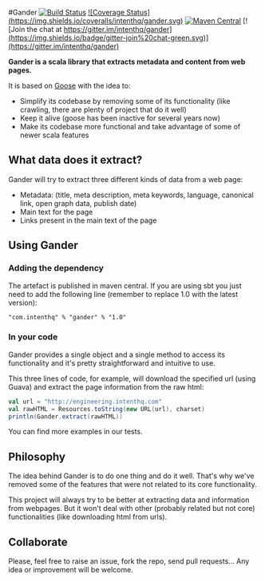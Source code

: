 #Gander [![Build Status](https://img.shields.io/travis/intenthq/gander.svg)](https://travis-ci.org/intenthq/gander) [![Coverage Status] (https://img.shields.io/coveralls/intenthq/gander.svg)](https://coveralls.io/github/intenthq/gander?branch=master) [![Maven Central](https://img.shields.io/maven-central/v/com.intenthq/gander_2.11.svg)](http://search.maven.org/#search%7Cga%7C1%7Cg%3A%22com.intenthq%22%20AND%20a%3A%22gander_2.11%22) [![Join the chat at https://gitter.im/intenthq/gander](https://img.shields.io/badge/gitter-join%20chat-green.svg)](https://gitter.im/intenthq/gander)

**Gander is a scala library that extracts metadata and content from web pages.**

It is based on [Goose](https://github.com/GravityLabs/goose) with the idea to:
- Simplify its codebase by removing some of its functionality (like crawling, there are plenty of project that do it well)
- Keep it alive (goose has been inactive for several years now)
- Make its codebase more functional and take advantage of some of newer scala features

## What data does it extract?

Gander will try to extract three different kinds of data from a web page:
- Metadata: (title, meta description, meta keywords, language, canonical link, open graph data,
publish date)
- Main text for the page
- Links present in the main text of the page

## Using Gander

### Adding the dependency

The artefact is published in maven central. If you are using sbt you just need to add
the following line (remember to replace 1.0 with the latest version):
```
"com.intenthq" % "gander" % "1.0"
```
### In your code

Gander provides a single object and a single method to access its functionality
and it's pretty straightforward and intuitive to use.

This three lines of code, for example, will download the specified url (using
Guava) and extract the page information from the raw html:
```scala
val url = "http://engineering.intenthq.com"
val rawHTML = Resources.toString(new URL(url), charset)
println(Gander.extract(rawHTML))

```

You can find more examples in our tests.

## Philosophy

The idea behind Gander is to do one thing and do it well. That's why we've
removed some of the features that were not related to its core functionality.

This project will always try to be better at extracting data and information
from webpages. But it won't deal with other (probably related but not core)
functionalities (like downloading html from urls).

## Collaborate

Please, feel free to raise an issue, fork the repo, send pull requests...
Any idea or improvement will be welcome.